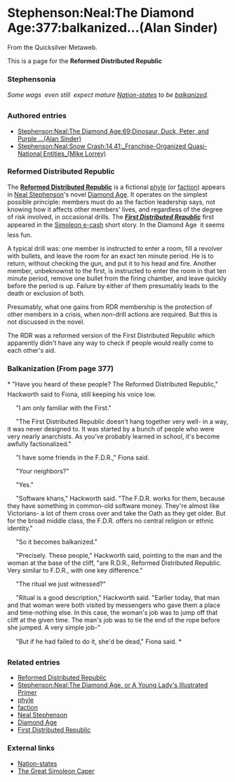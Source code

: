 
# Stephenson:Neal:The Diamond Age:377:balkanized...(Alan Sinder)

From the Quicksilver Metaweb.

This is a page for the **Reformed Distributed Republic**
### Stephensonia


*Some wags  even still  expect mature [Nation-states](/) to be [balkanized](/balkanized).*

### Authored entries


* [Stephenson:Neal:The Diamond Age:69:Dinosaur, Duck, Peter, and Purple ...(Alan Sinder)](/stephenson-neal-the-diamond-age-69-dinosaur-duck-peter-and-purple-alan-sinder)
* [Stephenson:Neal:Snow Crash:14,41:\_Franchise-Organized Quasi-National Entities\_(Mike Lorrey)](/stephenson-neal-snow-crash-14-41-franchise-organized-quasi-national-entities-mike-lorrey)


### Reformed Distributed Republic


The **[Reformed Distributed Republic](/reformed-distributed-republic)** is a fictional [phyle](/phyle) (or [faction](/faction)) appears in [Neal Stephenson](/neal-stephenson)'s novel [Diamond Age](/diamond-age). It operates on the simplest possible principle: members must do as the faction leadership says, not knowing how it affects other members' lives, and regardless of the degree of risk involved, in occasional drills. The ***[First Distributed Republic](/first-distributed-republic)*** first appeared in the [Simoleon e-cash](/http-www-virtualschool-edu-mon-outlaws-simoleoncaper-html) short story. In the Diamond Age  it seems less fun.

A typical drill was: one member is instructed to enter a room, fill a revolver with bullets, and leave the room for an exact ten minute period. He is to return, without checking the gun, and put it to his head and fire. Another member, unbeknownst to the first, is instructed to enter the room in that ten minute period, remove one bullet from the firing chamber, and leave quickly before the period is up. Failure by either of them presumably leads to the death or exclusion of both.

Presumably, what one gains from RDR membership is the protection of other members in a crisis, when non-drill actions are required. But this is not discussed in the novel.

The RDR was a reformed version of the First Distributed Republic which apparently didn't have any way to check if people would really come to each other's aid.

### Balkanization (From page 377)


* "Have you heard of these people? The Reformed Distributed Republic," Hackworth said to Fiona, still keeping his voice low.

     "I am only familiar with the First."

     "The First Distributed Republic doesn't hang together very well- in a way, it was never designed to. It was started by a bunch of people who were very nearly anarchists. As you've probably learned in school, it's become awfully factionalized."

     "I have some friends in the F.D.R.," Fiona said.

     "Your neighbors?"

     "Yes."

     "Software khans," Hackworth said. "The F.D.R. works for them, because they have something in common-old software money. They're almost like Victorians- a lot of them cross over and take the Oath as they get older. But for the broad middle class, the F.D.R. offers no central religion or ethnic identity."

     "So it becomes balkanized."

     "Precisely. These people," Hackworth said, pointing to the man and the woman at the base of the cliff, "are R.D.R., Reformed Distributed Republic. Very similar to F.D.R., with one key difference."

     "The ritual we just witnessed?"

     "Ritual is a good description," Hackworth said. "Earlier today, that man and that woman were both visited by messengers who gave them a place and time-nothing else. In this case, the woman's job was to jump off that cliff at the given time. The man's job was to tie the end of the rope before she jumped. A very simple job-"

     "But if he had failed to do it, she'd be dead," Fiona said. *

### Related entries


* [Reformed Distributed Republic](/reformed-distributed-republic)
* [Stephenson:Neal:The Diamond Age, or A Young Lady's Illustrated Primer](/stephenson-neal-the-diamond-age-or-a-young-lady-s-illustrated-primer)
* [phyle](/phyle)
* [faction](/faction)
* [Neal Stephenson](/neal-stephenson)
* [Diamond Age](/diamond-age)
* [First Distributed Republic](/first-distributed-republic)


### External links


* [Nation-states](/http-en-wikipedia-org-wiki-nation)
* [The Great Simoleon Caper](/http-www-bitstreamnet-com-projectjericho-cpunk101-cplit-simolian-htm)
